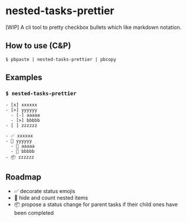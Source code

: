 # nested-tasks-prettier

[WIP] A cli tool to pretty checkbox bullets which like markdown notation.

## How to use (C&P)

```shell
$ pbpaste | nested-tasks-prettier | pbcopy
```

## Examples

### `$ nested-tasks-prettier`

```plain
- [x] xxxxxx
- [>] yyyyyy
  - [-] aaaaa
  - [>] bbbbb
- [ ] zzzzzz
```

```plain
- ✅ xxxxxx
- 🚧 yyyyyy
  - 🛑 aaaaa
  - 🚧 bbbbb
- 📦 zzzzzz
```

## Roadmap

- ✅ decorate status emojis
- 🚧 hide and count nested items
- 📦 propose a status change for parent tasks if their child ones have been completed

<!--
- [x] decorate status emojis
- [>] hide and count nested items
- [ ] propose a status change for parent tasks if their child ones have been completed
-->
